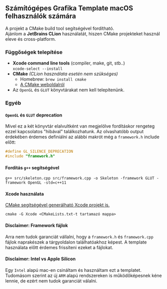 ## Számítógépes Grafika Template macOS felhasználók számára
A projekt a CMake build tool segítségével fordítható.  
Ajánlom a **JetBrains CLion** használatát, hiszen CMake projekteket használ eleve és cross-platform.  
### Függőségek telepítése
- **Xcode command line tools** (compiler, make, git, stb..)  
  `xcode-select --install`
- **CMake** *(CLion használata esetén nem szükséges)*
  - Homebrew: `brew install cmake`
  - [A CMake weboldalról](https://cmake.org/)
- Az `OpenGL` és `GLUT` könyvtárakat nem kell telepítenünk.  
### Egyéb
#### `OpenGL` és `GLUT` deprecation
Mivel ez a két könyvtár elalvultként van megjelölve fordításkor rengeteg ezzel kapcsolatos "hibával" találkozhatunk. Az olvashatóbb output érdekében érdemes definiálni az alábbi makrót még a `framework.h` include előtt:  
```c++
#define GL_SILENCE_DEPRECATION
#include "framework.h"
```
#### Fordítás `g++` segítségével
```console
g++ src/skeleton.cpp src/framework.cpp -o Skeleton -framework GLUT -framework OpenGL -std=c++11
```
#### Xcode használata 
[CMake segítségével generálható Xcode projekt is.](https://cmake.org/cmake/help/v3.0/manual/cmake-generators.7.html)
```console
cmake -G Xcode <CMakeLists.txt-t tartamazó mappa>
```
#### **Disclaimer: Framework fájlok**
Arra nem tudok garanciát vállalni, hogy a `framework.h` és `framework.cpp` fájlok naprakészek a tárgyoldalon találhatóakhoz képest. A template használata előtt érdemes frissíteni ezeket a fájlokat.
#### **Disclaimer: Intel vs Apple Silicon**
Egy `Intel` alapú mac-en csináltam és használtam ezt a templatet. Tudomásom szerint az új `ARM` alapú rendszereken is működőképesnek kéne lennie, de ezért nem tudok garanciát válalni.
